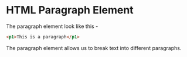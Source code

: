 # HTML Paragraph Element

The paragraph element look like this -
```html
<p1>This is a paragraph</p1>
```

The paragraph element allows us to break text into different paragraphs.